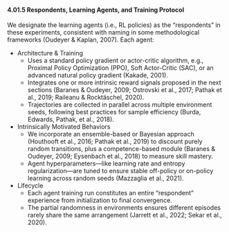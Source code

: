 #### 4.01.5 Respondents, Learning Agents, and Training Protocol

We designate the learning agents (i.e., RL policies) as the “respondents” in these experiments, consistent with naming in some methodological frameworks (Oudeyer & Kaplan, 2007). Each agent:
- Architecture & Training
  - Uses a standard policy gradient or actor-critic algorithm, e.g., Proximal Policy Optimization (PPO), Soft Actor-Critic (SAC), or an advanced natural policy gradient (Kakade, 2001).
  - Integrates one or more intrinsic reward signals proposed in the next sections (Baranes & Oudeyer, 2009; Ostrovski et al., 2017; Pathak et al., 2019; Raileanu & Rocktäschel, 2020).
  - Trajectories are collected in parallel across multiple environment seeds, following best practices for sample efficiency (Burda, Edwards, Pathak, et al., 2018).
- Intrinsically Motivated Behaviors
  - We incorporate an ensemble-based or Bayesian approach (Houthooft et al., 2016; Pathak et al., 2019) to discount purely random transitions, plus a competence-based module (Baranes & Oudeyer, 2009; Eysenbach et al., 2018) to measure skill mastery.
  - Agent hyperparameters—like learning rate and entropy regularization—are tuned to ensure stable off-policy or on-policy learning across random seeds (Mazzaglia et al., 2021).
- Lifecycle
  - Each agent training run constitutes an entire “respondent” experience from initialization to final convergence.
  - The partial randomness in environments ensures different episodes rarely share the same arrangement (Jarrett et al., 2022; Sekar et al., 2020).
